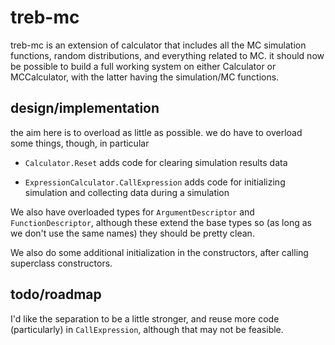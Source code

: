
treb-mc
=======

treb-mc is an extension of calculator that includes all the MC simulation
functions, random distributions, and everything related to MC. it should now
be possible to build a full working system on either Calculator or MCCalculator,
with the latter having the simulation/MC functions.

design/implementation
---------------------

the aim here is to overload as little as possible. we do have to overload some
things, though, in particular

 + `Calculator.Reset` adds code for clearing simulation results data

 + `ExpressionCalculator.CallExpression` adds code for initializing simulation
   and collecting data during a simulation

We also have overloaded types for `ArgumentDescriptor` and `FunctionDescriptor`,
although these extend the base types so (as long as we don't use the same names)
they should be pretty clean.

We also do some additional initialization in the constructors, after calling
superclass constructors.

todo/roadmap
------------

I'd like the separation to be a little stronger, and reuse more code
(particularly) in `CallExpression`, although that may not be feasible.



